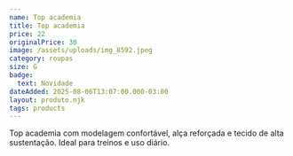 ```yaml
---
name: Top academia
title: Top academia
price: 22
originalPrice: 30
image: /assets/uploads/img_8592.jpeg
category: roupas
size: G
badge:
  text: Novidade
dateAdded: 2025-08-06T13:07:00.000-03:00
layout: produto.njk
tags: products
---
```

Top academia com modelagem confortável, alça reforçada e tecido de alta sustentação. Ideal para treinos e uso diário.
